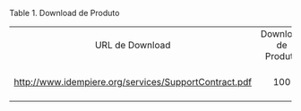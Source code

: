 <div id="d440560e1" class="table">

<div class="table-title">

Table 1. Download de
Produto

</div>

<div class="table-contents">

|                                                       |                     |         |              |
| :---------------------------------------------------: | :-----------------: | :-----: | :----------: |
|                    URL de Download                    | Download de Produto | Produto |     Nome     |
| http://www.idempiere.org/services/SupportContract.pdf |         100         |   146   | How To Plant |

</div>

</div>
